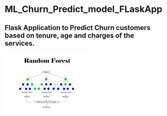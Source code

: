 # ML_Churn_Predict_model_FLaskApp

<h2>Flask Application to Predict Churn customers based on tenure, age and charges of the services. </h2>

!['RandomForest'](images.png)
